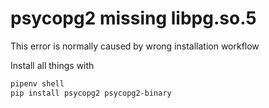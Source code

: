 # psycopg2 missing libpg.so.5

This error is normally caused by wrong installation workflow

Install all things with

```sh
pipenv shell
pip install psycopg2 psycopg2-binary
```
